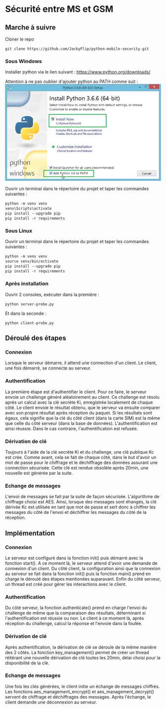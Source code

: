 # Sécurité entre MS et GSM 

## Marche à suivre 

Cloner le repo 
```shell
git clone https://github.com/JackyFlip/python-mobile-security.git
```
### Sous Windows

Installer python via le lien suivant : https://www.python.org/downloads/

Attention à ne pas oublier d'ajouter python au PATH comme suit : 
![Add Python to PATH](img/install.png)

Ouvrir un terminal dans le répertoire du projet et taper les commandes suivantes :
```shell
python -m venv venv
venv\Scripts\activate
pip install --upgrade pip
pip install -r requirements
```

### Sous Linux

Ouvrir un terminal dans le répertoire du projet et taper les commandes suivantes :
```shell
python -m venv venv
source venv/bin/activate
pip install --upgrade pip
pip install -r requirements
```

### Après installation

Ouvrir 2 consoles, exécuter dans la première :

```shell
python server-probe.py
```

Et dans la seconde :

```shell
python client-probe.py
```

## Déroulé des étapes

### Connexion

Lorsque le serveur démarre, il attend une connection d'un client. Le client, une fois démarré, se connecte au 
serveur. 

### Authentification

La première étape est d'authentifier le client. Pour ce faire, le serveur envoie un challenge généré aléatoirement au client. Ce challenge est résolu après un calcul avec la clé secrète Ki, enregistrée localement de chaque côté. Le client envoie le résultat obtenu, que le serveur va ensuite comparer avec son propre résultat après réception du paquet. Si les résultats sont égaux, cela signifie que la clé du côté client (dans la carte SIM) est la même que celle du côté serveur (dans la base de données). L'authentification est ainsi réussie. Dans le cas contraire, l'authentification est refusée. 

### Dérivation de clé

Toujours à l'aide de la clé secrète Ki et du challenge, une clé publique Kc est crée. Comme avant, cela se fait de chaque côté, dans le but d'avoir un mot de passe pour le chiffrage et le déchiffrage des données assurant une connection sécurisée. Cette clé est rendue obsolète après 20min, une nouvelle est générée par la suite. 

### Echange de messages

L'envoi de messages se fait par la suite de façon sécurisée. L'algorithme de chiffrage choisi est AES. Ainsi, lorsque des messages sont éhangés, la clé dérivée Kc est utilisée en tant que mot de passe et sert donc à chiffrer les messages du côté de l'envoi et déchiffrer les messages du côté de la réception. 

## Implémentation

### Connexion 

Le serveur est configuré dans la fonction init() puis démarré avec la fonction start(). A ce moment là, le serveur attend d'avoir une demande de connexion d'un client. Du côté client, la configuration ainsi que la connexion au serveur se fait dans la fonction init() puis la fonction main() prend en charge le déroulé des étapes mentionées auparavant. Enfin du côté serveur, un thread est créé pour gérer les interactions avec le client. 

### Authentification

Du côté serveur, la fonction authenticate() prend en charge l'envoi du challenge de même que la comparaison des résultats, déterminant si l'authentification est réussie ou non. Le client à ce moment là, après réception du challenge, calcul la réponse et l'envoie dans la foulée. 

### Dérivation de clé

Après authentification, la dérivation de clé se déroule de la même manière des 2 côtés. La fonction key_management() permet de créer un thread réitérant une nouvelle dérivation de clé toutes les 20min, délai choisi pour la disponibilité de la clé. 

### Echange de messages

Une fois les clés générées, le client initie un échange de messages chiffrés. Les fonctions aes_management_encrypt() et aes_management_decrypt() servent de chiffrage et déchiffrages des messages. Après l'échange, le client demande une déconnexion au serveur. 
